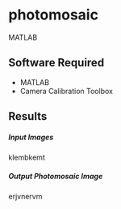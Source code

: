# photomosaic
MATLAB

## Software Required
* MATLAB
* Camera Calibration Toolbox

## Results

##### Input Images
klembkemt

##### Output Photomosaic Image
erjvnervm
